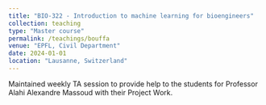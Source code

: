 ```yaml
---
title: "BIO-322 - Introduction to machine learning for bioengineers"
collection: teaching
type: "Master course"
permalink: /teachings/bouffa
venue: "EPFL, Civil Department"
date: 2024-01-01
location: "Lausanne, Switzerland"
---
```


Maintained weekly TA session to provide help to the students for Professor Alahi Alexandre Massoud with their Project Work.